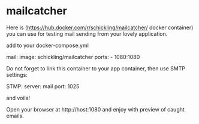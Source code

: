 # mailcatcher #

Here is (https://hub.docker.com/r/schickling/mailcatcher/ docker container) you can use for testing mail sending from your lovely application.

add to your docker-compose.yml

mail:
  image: schickling/mailcatcher
  ports:
     - 1080:1080

Do not forget to link this container to your app container, then use SMTP settings:

STMP: 
  server: mail
  port: 1025

and voila!

Open your browser at http://host:1080 and enjoy with preview of caught emails.

